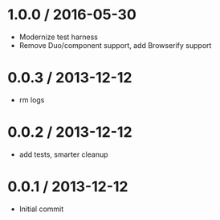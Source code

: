1.0.0 / 2016-05-30
==================

  * Modernize test harness 
  * Remove Duo/component support, add Browserify support

0.0.3 / 2013-12-12
==================

 * rm logs

0.0.2 / 2013-12-12
==================

 * add tests, smarter cleanup

0.0.1 / 2013-12-12
==================

 * Initial commit
